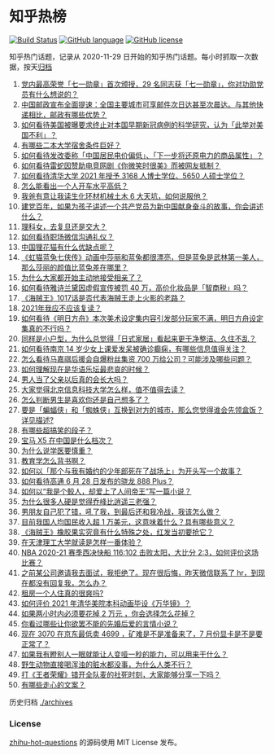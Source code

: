 # 知乎热榜
[![Build Status](https://github.com/ToWeLong/zhihu-hot-questions/workflows/CI/badge.svg)](https://github.com/ToWeLong/zhihu-hot-questions/actions)
[![GitHub language](https://img.shields.io/badge/language-golang-orange.svg)](https://golang.org/)
[![GitHub license](https://img.shields.io/github/license/ToWeLong/zhihu-hot-questions)](https://github.com/ToWeLong/zhihu-hot-questions/blob/main/LICENSE)

知乎热门话题，记录从 2020-11-29 日开始的知乎热门话题。每小时抓取一次数据，按天[归档](./archives)

<!-- BEGIN -->

1. [党内最高荣誉「七一勋章」首次颁授，29 名同志获「七一勋章」，你对功勋党员有什么想说的？](https://www.zhihu.com/question/468683456)
1. [中国邮政宣布全面提速：全国主要城市可享邮件次日达甚至次晨达。与其他快递相比，邮政有哪些优势？](https://www.zhihu.com/question/468495605)
1. [如何看待美国被曝要求终止对本国早期新冠病例的科学研究，认为「此举对美国不利」？](https://www.zhihu.com/question/468627372)
1. [有哪些二本大学宿舍条件巨好？](https://www.zhihu.com/question/374028292)
1. [如何看待发改委称「中国居民电价偏低」、「下一步将还原电力的商品属性」？](https://www.zhihu.com/question/468425398)
1. [如何看待雷蛇因赞助电竞网剧《你微笑时很美》而被网友抵制？](https://www.zhihu.com/question/468432056)
1. [如何看待清华大学 2021 年授予 3168 人博士学位、5650 人硕士学位？](https://www.zhihu.com/question/468084761)
1. [怎么能看出一个人开车水平高低？](https://www.zhihu.com/question/390627646)
1. [我爸有意让我读生化环材机械土木 6 大天坑，如何说服他？](https://www.zhihu.com/question/468659467)
1. [建党百年，如果为孩子讲述一个共产党员为新中国献身奋斗的故事，你会讲述什么？](https://www.zhihu.com/question/467167508)
1. [理科女，去复旦还是交大？](https://www.zhihu.com/question/467187752)
1. [如何看待职场微信沟通礼仪？](https://www.zhihu.com/question/467777965)
1. [中国狸花猫有什么优缺点呢？](https://www.zhihu.com/question/49379992)
1. [《虹猫蓝兔七侠传》动画中莎丽和蓝兔都很漂亮，但是蓝兔是武林第一美人，那么莎丽的颜值比蓝兔差在哪里？](https://www.zhihu.com/question/457762212)
1. [为什么大家都开始主动地接受相亲了？](https://www.zhihu.com/question/455245266)
1. [如何看待雅诗兰黛因虚假宣传被罚 40 万，高价化妆品是「智商税」吗？](https://www.zhihu.com/question/468588693)
1. [《海贼王》1017话是否代表海贼王走上火影的老路？](https://www.zhihu.com/question/468180174)
1. [2021年我应不应该复读？](https://www.zhihu.com/question/466781572)
1. [如何看待《明日方舟》本次美术设定集内容引发部分玩家不满，明日方舟设定集真的不行吗？](https://www.zhihu.com/question/468245713)
1. [同样是小户型，为什么总觉得「日式家居」看起来更干净整洁、久住不乱？](https://www.zhihu.com/question/456011068)
1. [如何看待南京 14 岁少女上课爱发呆被确诊癫痫，有哪些信息值得关注？](https://www.zhihu.com/question/468699123)
1. [怎么看待马嘉祺后援会自爆粉丝集资 700 万给公司？可能涉及哪些问题？](https://www.zhihu.com/question/468354788)
1. [如何理解现在是华语乐坛最悲哀的时候？](https://www.zhihu.com/question/358590192)
1. [男人当了父亲以后真的会长大吗？](https://www.zhihu.com/question/440051636)
1. [大家觉得北京信息科技大学怎么样，值不值得去读？](https://www.zhihu.com/question/330906430)
1. [怎么判断男生是喜欢你还是自己想多了？](https://www.zhihu.com/question/357688189)
1. [要是「蝙蝠侠」和「蜘蛛侠」互换到对方的城市，那么您觉得谁会先领盒饭？详见描述?](https://www.zhihu.com/question/462783033)
1. [有哪些超搞笑的段子？](https://www.zhihu.com/question/453066336)
1. [宝马 X5 在中国是什么档次？](https://www.zhihu.com/question/458266368)
1. [为什么说学医要慎重？](https://www.zhihu.com/question/319882036)
1. [教育学怎么背书啊？](https://www.zhihu.com/question/462842524)
1. [如何以「那个与我有婚约的少年郎死在了战场上」为开头写一个故事？](https://www.zhihu.com/question/453140540)
1. [如何看待高通 6 月 28 日发布的骁龙 888 Plus？](https://www.zhihu.com/question/468554670)
1. [如何以“我是个鲛人，却爱上了人间帝王”写一篇小说？](https://www.zhihu.com/question/467008474)
1. [为什么很多人硬是觉得乔峰比逍遥三老强？](https://www.zhihu.com/question/317690706)
1. [男朋友自己犯了错，吼了我，到最后还和我冷战，我该怎么做？](https://www.zhihu.com/question/309645402)
1. [目前我国人均国民收入超 1 万美元，这意味着什么？具有哪些意义？](https://www.zhihu.com/question/468450279)
1. [《海贼王》橡胶果实究竟有什么特殊之处，红发当初要抢它？](https://www.zhihu.com/question/467132666)
1. [在天津理工大学就读是怎样一番体验？](https://www.zhihu.com/question/26561353)
1. [NBA 2020-21 赛季西决快船 116:102 击败太阳，大比分 2:3，如何评价这场比赛？](https://www.zhihu.com/question/468676872)
1. [之前某公司邀请我去面试，我拒绝了。现在很后悔，昨天微信联系了 hr，到现在都没有回复我，怎么办？](https://www.zhihu.com/question/458631006)
1. [租房一个人住真的很爽吗?](https://www.zhihu.com/question/438872326)
1. [如何评价 2021 年清华美院本科动画毕设《万华镜》？](https://www.zhihu.com/question/468063157)
1. [如果两小时内必须要花掉 2 万元 ，你会选择怎么花掉？](https://www.zhihu.com/question/467133296)
1. [你看过哪些让你欲罢不能的先婚后爱的言情小说？](https://www.zhihu.com/question/346921290)
1. [现在 3070 在京东最低卖 4699 ，矿难是不是准备来了，7 月份显卡是不是要正常了？](https://www.zhihu.com/question/467075661)
1. [如果我有瞪别人一眼就能让人变哑一秒的能力，可以用来干什么？](https://www.zhihu.com/question/467119229)
1. [野生动物直接喝浑浊的脏水都没事，为什么人类不行？](https://www.zhihu.com/question/467873816)
1. [打《王者荣耀》错开全队麦的社死时刻，大家能够分享一下吗？](https://www.zhihu.com/question/467240578)
1. [有哪些走心的文案？](https://www.zhihu.com/question/462263149)

<!-- END -->

历史归档 [./archives](./archives)


### License
[zhihu-hot-questions](https://github.com/towelong/zhihu-hot-questions) 的源码使用 MIT License 发布。